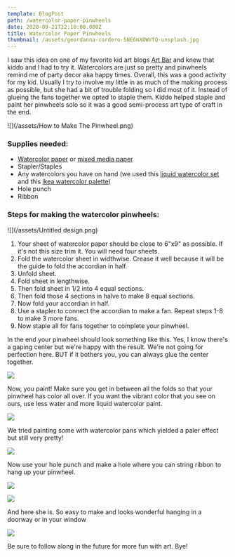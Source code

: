 ```yaml
---
template: BlogPost
path: /watercolor-paper-pinwheels
date: 2020-09-21T22:10:00.000Z
title: Watercolor Paper Pinwheels
thumbnail: /assets/geordanna-cordero-5NE6mX0WVfQ-unsplash.jpg
---
```

I saw this idea on one of my favorite kid art blogs [Art Bar](https://www.artbarblog.com/watercolor-paper-pinwheels/) and knew that kiddo and I had to try it. Watercolors are just so pretty and pinwheels remind me of party decor aka happy times. Overall, this was a good activity for my kid. Usually I try to involve my little in as much of the making process as possible, but she had a bit of trouble folding so I did most of it. Instead of glueing the fans together we opted to staple them. Kiddo helped staple and paint her pinwheels solo so it was a good semi-process art type of craft in the end. 

![](/assets/How to Make The Pinwheel.png)

### Supplies needed:

* [Watercolor paper](https://www.amazon.com/Bee-Paper-Watercolor-6-Inch-1153P50-609/dp/B0044SAXKQ/ref=sr_1_1?crid=1G5M8VIK6XLWZ&dchild=1&keywords=aquabee+paper+100%25cotton&qid=1600711121&sprefix=aqua+bee+paper%2Caps%2C208&sr=8-1) or [mixed media paper](https://amzn.to/3gBpLSp)
* Stapler/Staples
* Any watercolors you have on hand (we used this [liquid watercolor set](https://www.amazon.com/Dr-Ph-Martins-Radiant-Concentrated/dp/B000P7V3T0/ref=sr_1_1?crid=1FMW3U3P5MPFJ&dchild=1&keywords=dr+ph+martins+radiant+concentrated+watercolor&qid=1600711490&sprefix=dr+ph+martins%2Caps%2C273&sr=8-1) and this [ikea watercolor palette](https://www.ikea.com/us/en/p/mala-watercolor-box-mixed-colors-assorted-colors-20193267/))
* Hole punch
* Ribbon

### Steps for making the watercolor pinwheels:

![](/assets/Untitled design.png)

1. Your sheet of watercolor paper should be close to 6"x9" as possible. If it's not this size trim it. You will need four sheets.
2. Fold the watercolor sheet in widthwise. Crease it well because it will be the guide to fold the accordian in half. 
3. Unfold sheet.
4. Fold sheet in lengthwise. 
5. Then fold sheet in 1/2 into 4 equal sections. 
6. Then fold those 4 sections in halve to make 8 equal sections.
7. Now fold your accordian in half. 
8. Use a stapler to connect the accordian to make a fan. Repeat steps 1-8 to make 3 more fans. 
9. Now staple all for fans together to complete your pinwheel.

In the end your pinwheel should look something like this. Yes, I know there's a gaping center but we're happy with the result. We're not going for perfection here. BUT if it bothers you, you can always glue the center together.

![](/assets/IMG_8741.jpeg)

Now, you paint! Make sure you get in between all the folds so that your pinwheel has color all over. If you want the vibrant color that you see on ours, use less water and more liquid watercolor paint. 

![](/assets/IMG_4515.jpeg)

We tried painting some with watercolor pans which yielded a paler effect but still very pretty!

![](/assets/IMG_4519.jpeg)

Now use your hole punch and make a hole where you can string ribbon to hang up your pinwheel.

![](/assets/IMG_8783.jpeg)

![](/assets/IMG_8784.jpeg)

And here she is. So easy to make and looks wonderful hanging in a doorway or in your window 

![](/assets/IMG_8786.jpeg)

Be sure to follow along in the future for more fun with art. Bye!

